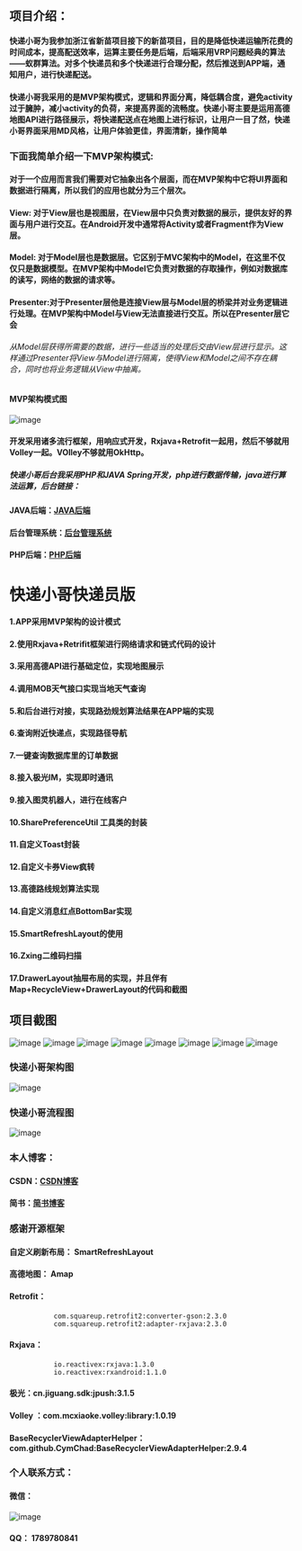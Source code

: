 ## 项目介绍：

####    快递小哥为我参加浙江省新苗项目接下的新苗项目，目的是降低快递运输所花费的时间成本，提高配送效率，运算主要任务是后端，后端采用VRP问题经典的算法——蚁群算法。对多个快递员和多个快递进行合理分配，然后推送到APP端，通知用户，进行快递配送。

####    快递小哥我采用的是MVP架构模式，逻辑和界面分离，降低耦合度，避免activity过于臃肿，减小activity的负荷，来提高界面的流畅度。快递小哥主要是运用高德地图API进行路径展示，将快递配送点在地图上进行标识，让用户一目了然，快递小哥界面采用MD风格，让用户体验更佳，界面清新，操作简单
  
  
###  下面我简单介绍一下MVP架构模式:

#### 对于一个应用而言我们需要对它抽象出各个层面，而在MVP架构中它将UI界面和数据进行隔离，所以我们的应用也就分为三个层次。

####  View: 对于View层也是视图层，在View层中只负责对数据的展示，提供友好的界面与用户进行交互。在Android开发中通常将Activity或者Fragment作为View层。
#### Model: 对于Model层也是数据层。它区别于MVC架构中的Model，在这里不仅仅只是数据模型。在MVP架构中Model它负责对数据的存取操作，例如对数据库的读写，网络的数据的请求等。
#### Presenter:对于Presenter层他是连接View层与Model层的桥梁并对业务逻辑进行处理。在MVP架构中Model与View无法直接进行交互。所以在Presenter层它会


###### 从Model层获得所需要的数据，进行一些适当的处理后交由View层进行显示。这样通过Presenter将View与Model进行隔离，使得View和Model之间不存在耦合，同时也将业务逻辑从View中抽离。

#### MVP架构模式图

![image](http://bmob-cdn-20920.b0.upaiyun.com/2018/09/30/b00eb1e5408a5e6880361b4b977727d4.png)

  
####    开发采用诸多流行框架，用响应式开发，Rxjava+Retrofit一起用，然后不够就用Volley一起。VOlley不够就用OkHttp。

##### 快递小哥后台我采用PHP和JAVA Spring开发，php进行数据传输，java进行算法运算，后台链接：


#### JAVA后端：[JAVA后端](https://github.com/xyj155/Currierbrother "悬停显示")  

#### 后台管理系统：[后台管理系统](https://github.com/xyj155/Administrator "悬停显示")  

#### PHP后端：[PHP后端](https://github.com/xyj155/CurrierBrotherPHP "悬停显示")  

# 快递小哥快递员版

#### 1.APP采用MVP架构的设计模式

#### 2.使用Rxjava+Retrifit框架进行网络请求和链式代码的设计

#### 3.采用高德API进行基础定位，实现地图展示

#### 4.调用MOB天气接口实现当地天气查询

#### 5.和后台进行对接，实现路劲规划算法结果在APP端的实现

#### 6.查询附近快递点，实现路径导航

#### 7.一键查询数据库里的订单数据

#### 8.接入极光IM，实现即时通讯

#### 9.接入图灵机器人，进行在线客户

#### 10.SharePreferenceUtil 工具类的封装

#### 11.自定义Toast封装

#### 12.自定义卡券View疯转

#### 13.高德路线规划算法实现

#### 14.自定义消息红点BottomBar实现

#### 15.SmartRefreshLayout的使用

#### 16.Zxing二维码扫描

#### 17.DrawerLayout抽屉布局的实现，并且伴有Map+RecycleView+DrawerLayout的代码和截图


## 项目截图
![image](http://bmob-cdn-20920.b0.upaiyun.com/2018/08/06/5c033a2f404c1e568056767f38018320.png)
![image](http://bmob-cdn-20920.b0.upaiyun.com/2018/08/06/84ab34cc40e43f5a803849f614aa0e11.png)
![image](http://bmob-cdn-20920.b0.upaiyun.com/2018/08/06/0724654f40c1f8dd8094cb828d548ebf.png)
![image](http://bmob-cdn-20920.b0.upaiyun.com/2018/08/06/b40c08804068e7b68051aa8f61761e09.png)
![image](http://bmob-cdn-20920.b0.upaiyun.com/2018/08/06/48b3ed36400a1660803eea75abe0fba2.png)
![image](http://bmob-cdn-20920.b0.upaiyun.com/2018/08/06/75314f5d403ef1b480d5babe758526c6.png)
![image](http://bmob-cdn-20920.b0.upaiyun.com/2018/08/06/139aa80e407b91b180b5b1b9517c0b8a.png)
![image](http://bmob-cdn-20920.b0.upaiyun.com/2018/08/06/f2c8109140524f8380cf44f58bff3c8c.png)


### 快递小哥架构图

![image](http://bmob-cdn-20920.b0.upaiyun.com/2018/09/30/6f586dac40a74f1080a85e0eb83af56f.png)

### 快递小哥流程图
![image](http://bmob-cdn-20920.b0.upaiyun.com/2018/09/30/89a1dd62407e7db180f1b89ae1f8d53d.png)


### 本人博客：
#### CSDN：[CSDN博客](https://blog.csdn.net/qq_33163983 "悬停显示")  
#### 简书：[简书博客](https://www.jianshu.com/u/a09ef2f2fe67 "悬停显示")  


### 感谢开源框架
#### 自定义刷新布局： SmartRefreshLayout
#### 高德地图： Amap
#### Retrofit： 
               com.squareup.retrofit2:converter-gson:2.3.0
               com.squareup.retrofit2:adapter-rxjava:2.3.0
#### Rxjava：
               io.reactivex:rxjava:1.3.0
               io.reactivex:rxandroid:1.1.0
#### 极光：cn.jiguang.sdk:jpush:3.1.5
#### Volley ：com.mcxiaoke.volley:library:1.0.19
#### BaseRecyclerViewAdapterHelper：com.github.CymChad:BaseRecyclerViewAdapterHelper:2.9.4


### 个人联系方式：

#### 微信：
![image](http://bmob-cdn-20920.b0.upaiyun.com/2018/08/06/3248a1cc4075a1d7807afabf9210dca7.png)

#### QQ： 1789780841




